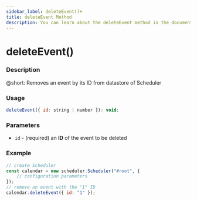 ```yaml
---
sidebar_label: deleteEvent()+
title: deleteEvent Method
description: You can learn about the deleteEvent method in the documentation of the DHTMLX JavaScript Scheduler library. Browse developer guides and API reference, try out code examples and live demos, and download a free 30-day evaluation version of DHTMLX Scheduler.
---
```


# deleteEvent()

### Description

@short: Removes an event by its ID from datastore of Scheduler

### Usage

~~~jsx {}
deleteEvent({ id: string | number }): void;
~~~

### Parameters

- `id` - (required) an **ID** of the event to be deleted 

### Example

~~~jsx {6}
// create Scheduler
const calendar = new scheduler.Scheduler("#root", {
	// configuration parameters
});
// remove an event with the "1" ID
calendar.deleteEvent({ id: "1" });
~~~
